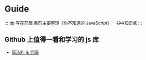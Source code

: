 # Guide

::: tip 写在前面
目前主要整理《你不知道的 JavaScript》一书中知识点
:::

## Github 上值得一看和学习的 js 库

- [简洁的 js 代码](https://github.com/ryanmcdermott/clean-code-javascript)
